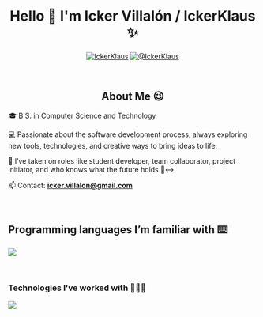 <h1 align="center">Hello 👋  I'm Icker Villalón / IckerKlaus ✨ </h1> 

<p align="center">
<a href="https://www.linkedin.com/in/ickervillalon/" target="blank"><img align="center" src="https://img.shields.io/badge/LinkedIn-0077B5?style=for-the-badge&logo=linkedin&logoColor=white" alt="IckerKlaus"/></a>
<a href = "mailto:icker.villalon@gmail.com" target="blank"><img align="center" src="https://img.shields.io/badge/Gmail-D14836?style=for-the-badge&logo=gmail&logoColor=white" alt="@IckerKlaus"  /></a>
  </p>
<br>
<h2 align="center">About Me 😉</h2>
<!--Intro start-->

<p align="left">
🎓 B.S. in Computer Science and Technology

💻 Passionate about the software development process, always exploring new tools, technologies, and creative ways to bring ideas to life.

📝 I’ve taken on roles like student developer, team collaborator, project initiator, and who knows what the future holds 🙂‍↔️

📫 Contact: **icker.villalon@gmail.com**
<!--Intro end-->
  </p>
<br>
<h2>Programming languages I’m familiar with ⌨️</h2>
<!--tech stack icons-->
<p align="left">
  <a href="https://skillicons.dev">
    <img src="https://skillicons.dev/icons?i=py,cpp,js&perline=12" />
  </a>
</p>
<br>

<h3>Technologies I’ve worked with 👨🏻‍💻</h3>
<!--tech stack icons-->
<p align="left">
  <a href="https://skillicons.dev">
    <img src="https://skillicons.dev/icons?i=arduino,css,git,github,html,matlab&perline=12" />
  </a>
</p>
<br>
